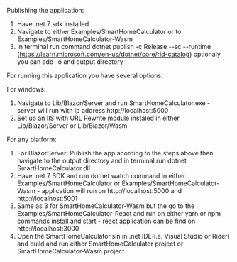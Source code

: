 Publishing the application:
1) Have .net 7 sdk installed
2) Navigate to either Examples/SmartHomeCalculator or to Examples/SmartHomeCalculator-Wasm
3) In terminal run command dotnet publish -c Release --sc --runtime <Targeted platform>(https://learn.microsoft.com/en-us/dotnet/core/rid-catalog) optionaly you can add -o and output directory


For running this application you have several options.

For windows:
1) Navigate to Lib/Blazor/Server and run SmartHomeCalculator.exe - server will run with ip address http://localhost:5000
2) Set up an IIS with URL Rewrite module instaled in either Lib/Blazor/Server or Lib/Blazor/Wasm

For any platform:
1) For BlazorServer: Publish the app acording to the steps above then navigate to the output directory and in terminal run dotnet SmartHomeCalculator.dll 
3) Have .net 7 SDK and run dotnet watch command in either Examples/SmartHomeCalculator or Examples/SmartHomeCalculator-Wasm - application will run on http://localhost:5000 and http://localhost:5001
4) Same as 3 for SmartHomeCalculator-Wasm but the go to the Examples/SmartHomeCalculator-React and run on either yarn or npm commands install and start - react application can be find on http://localhost:3000
5) Open the SmartHomeCalculator.sln in .net IDE(i.e. Visual Studio or Rider) and build and run either SmartHomeCalculator project or 
SmartHomeCalculator-Wasm project